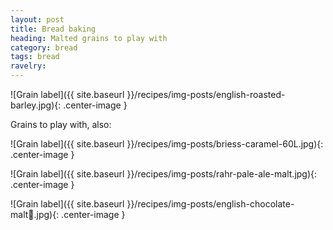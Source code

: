 ```yaml
---
layout: post
title: Bread baking
heading: Malted grains to play with
category: bread
tags: bread
ravelry:
---
```

![Grain label]({{ site.baseurl }}/recipes/img-posts/english-roasted-barley.jpg){: .center-image }

Grains to play with, also:

![Grain label]({{ site.baseurl }}/recipes/img-posts/briess-caramel-60L.jpg){: .center-image }

![Grain label]({{ site.baseurl }}/recipes/img-posts/rahr-pale-ale-malt.jpg){: .center-image }

![Grain label]({{ site.baseurl }}/recipes/img-posts/english-chocolate-malt.jpg){: .center-image }

